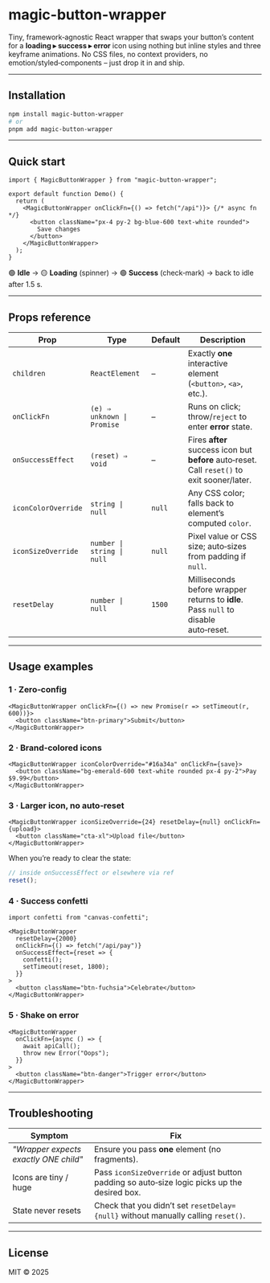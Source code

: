 # magic-button-wrapper

Tiny, framework‑agnostic React wrapper that swaps your button’s content for a **loading ▸ success ▸ error** icon using nothing but inline styles and three keyframe animations. No CSS files, no context providers, no emotion/styled‑components – just drop it in and ship.

---

## Installation

```bash
npm install magic-button-wrapper
# or
pnpm add magic-button-wrapper
```

---

## Quick start

```tsx
import { MagicButtonWrapper } from "magic-button-wrapper";

export default function Demo() {
  return (
    <MagicButtonWrapper onClickFn={() => fetch("/api")}> {/* async fn */}
      <button className="px-4 py-2 bg-blue-600 text-white rounded">
        Save changes
      </button>
    </MagicButtonWrapper>
  );
}
```

🟢 **Idle** → 🟡 **Loading** (spinner) → 🟢 **Success** (check‑mark) → back to idle after 1.5 s.

---

## Props reference

| Prop                | Type                       | Default | Description                                                                                  |
| ------------------- | -------------------------- | ------- | -------------------------------------------------------------------------------------------- |
| `children`          | `ReactElement`             | –       | Exactly **one** interactive element (`<button>`, `<a>`, etc.).                               |
| `onClickFn`         | `(e) ⇒ unknown \| Promise` | –       | Runs on click; throw/`reject` to enter **error** state.                                      |
| `onSuccessEffect`   | `(reset) ⇒ void`           | –       | Fires **after** success icon but **before** auto‑reset. Call `reset()` to exit sooner/later. |
| `iconColorOverride` | `string \| null`           | `null`  | Any CSS color; falls back to element’s computed `color`.                                     |
| `iconSizeOverride`  | `number \| string \| null` | `null`  | Pixel value or CSS size; auto‑sizes from padding if `null`.                                  |
| `resetDelay`        | `number \| null`           | `1500`  | Milliseconds before wrapper returns to **idle**. Pass `null` to disable auto‑reset.          |

---

## Usage examples

### 1 · Zero‑config

```tsx
<MagicButtonWrapper onClickFn={() => new Promise(r => setTimeout(r, 600))}>
  <button className="btn-primary">Submit</button>
</MagicButtonWrapper>
```

### 2 · Brand‑colored icons

```tsx
<MagicButtonWrapper iconColorOverride="#16a34a" onClickFn={save}>
  <button className="bg-emerald-600 text-white rounded px-4 py-2">Pay $9.99</button>
</MagicButtonWrapper>
```

### 3 · Larger icon, no auto‑reset

```tsx
<MagicButtonWrapper iconSizeOverride={24} resetDelay={null} onClickFn={upload}>
  <button className="cta-xl">Upload file</button>
</MagicButtonWrapper>
```

When you’re ready to clear the state:

```ts
// inside onSuccessEffect or elsewhere via ref
reset();
```

### 4 · Success confetti

```tsx
import confetti from "canvas-confetti";

<MagicButtonWrapper
  resetDelay={2000}
  onClickFn={() => fetch("/api/pay")}
  onSuccessEffect={reset => {
    confetti();
    setTimeout(reset, 1800);
  }}
>
  <button className="btn-fuchsia">Celebrate</button>
</MagicButtonWrapper>
```

### 5 · Shake on error

```tsx
<MagicButtonWrapper
  onClickFn={async () => {
    await apiCall();
    throw new Error("Oops");
  }}
>
  <button className="btn-danger">Trigger error</button>
</MagicButtonWrapper>
```

---


## Troubleshooting

| Symptom                               | Fix                                                                                           |
| ------------------------------------- | --------------------------------------------------------------------------------------------- |
| *"Wrapper expects exactly ONE child"* | Ensure you pass **one** element (no fragments).                                               |
| Icons are tiny / huge                 | Pass `iconSizeOverride` or adjust button padding so auto‑size logic picks up the desired box. |
| State never resets                    | Check that you didn’t set `resetDelay={null}` without manually calling `reset()`.             |

---

## License

MIT © 2025
